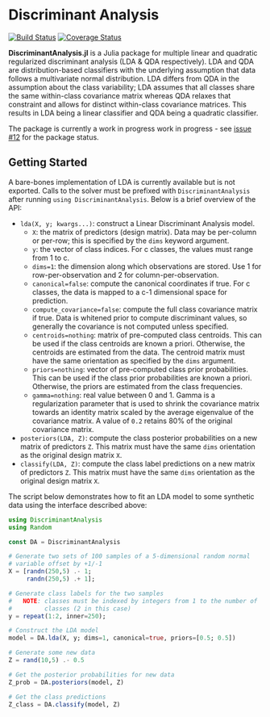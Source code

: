 # Discriminant Analysis

[![Build Status](https://travis-ci.org/trthatcher/DiscriminantAnalysis.jl.svg?branch=master)](https://travis-ci.org/trthatcher/DiscriminantAnalysis.jl)
[![Coverage Status](https://coveralls.io/repos/trthatcher/DiscriminantAnalysis.jl/badge.svg?branch=master&service=github)](https://coveralls.io/github/trthatcher/DiscriminantAnalysis.jl?branch=master)

**DiscriminantAnalysis.jl** is a Julia package for multiple linear and quadratic 
regularized discriminant analysis (LDA & QDA respectively). LDA and QDA are
distribution-based classifiers with the underlying assumption that data follows
a multivariate normal distribution. LDA differs from QDA in the assumption about 
the class variability; LDA assumes that all classes share the same within-class 
covariance matrix whereas QDA relaxes that constraint and allows for distinct 
within-class covariance matrices. This results in LDA being a linear classifier
and QDA being a quadratic classifier.

The package is currently a work in progress work in progress - see [issue #12](https://github.com/trthatcher/DiscriminantAnalysis.jl/issues/12) for the package status.

## Getting Started

A bare-bones implementation of LDA is currently available but is not exported. Calls to the solver must be prefixed with `DiscriminantAnalysis` after running `using DiscriminantAnalysis`. Below is a brief overview of the API:

  * `lda(X, y; kwargs...)`: construct a Linear Discriminant Analysis model.
    * `X`: the matrix of predictors (design matrix). Data may be per-column or per-row; this is specified by the `dims` keyword argument.
    * `y`: the vector of class indices. For c classes, the values must range from 1 to c.
    * `dims=1`: the dimension along which observations are stored. Use 1 for row-per-observation and 2 for column-per-observation.
    * `canonical=false`: compute the canonical coordinates if true. For c classes, the data is mapped to a c-1 dimensional space for prediction.
    * `compute_covariance=false`: compute the full class covariance matrix if true. Data is whitened prior to compute discriminant values, so generally the covariance is not computed unless specified.
    * `centroids=nothing`: matrix of pre-computed class centroids. This can be used if the class centroids are known a priori. Otherwise, the centroids are estimated from the data. The centroid matrix must have the same orientation as specified by the `dims` argument.
    * `priors=nothing`: vector of pre-computed class prior probabilities. This can be used if the class prior probabilities are known a priori. Otherwise, the priors are estimated from the class frequencies.
    * `gamma=nothing`: real value between 0 and 1. Gamma is a regularization parameter that is used to shrink the covariance matrix towards an identity matrix scaled by the average eigenvalue of the covariance matrix. A value of `0.2` retains 80% of the original covariance matrix.
  * `posteriors(LDA, Z)`: compute the class posterior probabilities on a new matrix of predictors `Z`. This matrix must have the same `dims` orientation as the original design matrix `X`.
  * `classify(LDA, Z)`: compute the class label predictions on a new matrix of predictors `Z`. This matrix must have the same `dims` orientation as the original design matrix `X`.


The script below demonstrates how to fit an LDA model to some synthetic data using the interface described above:

```julia
using DiscriminantAnalysis
using Random

const DA = DiscriminantAnalysis

# Generate two sets of 100 samples of a 5-dimensional random normal 
# variable offset by +1/-1
X = [randn(250,5) .- 1;
     randn(250,5) .+ 1];

# Generate class labels for the two samples
#   NOTE: classes must be indexed by integers from 1 to the number of 
#         classes (2 in this case)
y = repeat(1:2, inner=250);

# Construct the LDA model
model = DA.lda(X, y; dims=1, canonical=true, priors=[0.5; 0.5])

# Generate some new data
Z = rand(10,5) .- 0.5

# Get the posterior probabilities for new data
Z_prob = DA.posteriors(model, Z)

# Get the class predictions
Z_class = DA.classify(model, Z)
```